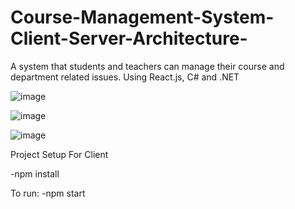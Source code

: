 # Course-Management-System-Client-Server-Architecture-
A system that students and teachers can manage their course and department related issues. Using React.js, C# and .NET

![image](https://user-images.githubusercontent.com/72786435/184627538-2706dbf5-609e-4b36-93a9-ff2287701f61.png)

![image](https://user-images.githubusercontent.com/72786435/184627618-44205e17-8c82-48af-a409-7642da1b2c7a.png)

![image](https://user-images.githubusercontent.com/72786435/184627754-3dde9292-2c53-4ad5-8c8e-5074e77e17ce.png)



Project Setup For Client

  -npm install 
  
  To run:
     -npm start

